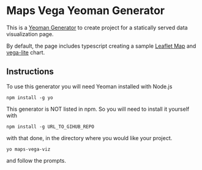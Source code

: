 # Maps Vega Yeoman Generator

This is a [Yeoman Generator](https://yeoman.io/generators/) to create project for a statically served data visualization page.

By default, the page includes typescript creating a sample [Leaflet Map](https://leafletjs.com/) and [vega-lite](https://vega.github.io/vega-lite/docs/) chart. 

## Instructions

To use this generator you will need Yeoman installed with Node.js

```
npm install -g yo
```
This generator is NOT listed in npm. So you will need to install it yourself with 

```
npm install -g URL_TO_GIHUB_REPO
```
with that done, in the directory where you would like your project. 


```
yo maps-vega-viz
```

and follow the prompts. 